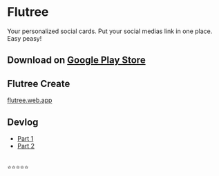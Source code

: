 # Flutree

Your personalized social cards. Put your social medias link in one place. Easy peasy!

## Download on [Google Play Store](https://play.google.com/store/apps/details?id=com.iqmal.linktreeflutter)

## Flutree Create

[flutree.web.app](https://flutree.web.app)

## Devlog

- [Part 1](https://www.instagram.com/s/aGlnaGxpZ2h0OjE4MTUzMDA3Njg0MTgyODA3)
- [Part 2](https://www.instagram.com/s/aGlnaGxpZ2h0OjE3ODg1MzE2ODMzMjE5MDg5)

\
:star::star::star::star::star:
